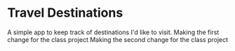 # Travel Destinations

A simple app to keep track of destinations I'd like to visit.
Making the first change for the class project
Making the second change for the class project
